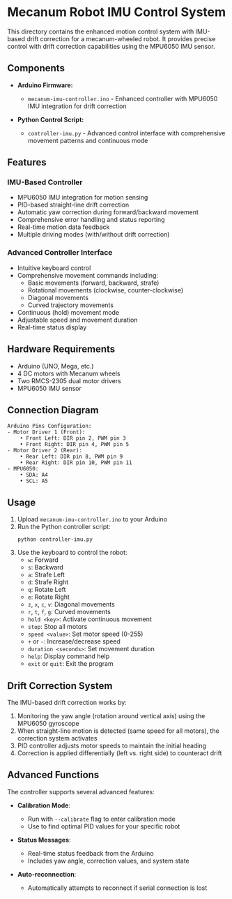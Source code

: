 # Mecanum Robot IMU Control System

This directory contains the enhanced motion control system with IMU-based drift correction for a mecanum-wheeled robot. It provides precise control with drift correction capabilities using the MPU6050 IMU sensor.

## Components

- **Arduino Firmware:**
  - `mecanum-imu-controller.ino` - Enhanced controller with MPU6050 IMU integration for drift correction

- **Python Control Script:**
  - `controller-imu.py` - Advanced control interface with comprehensive movement patterns and continuous mode

## Features

### IMU-Based Controller
- MPU6050 IMU integration for motion sensing
- PID-based straight-line drift correction
- Automatic yaw correction during forward/backward movement
- Comprehensive error handling and status reporting
- Real-time motion data feedback
- Multiple driving modes (with/without drift correction)

### Advanced Controller Interface
- Intuitive keyboard control
- Comprehensive movement commands including:
  - Basic movements (forward, backward, strafe)
  - Rotational movements (clockwise, counter-clockwise)
  - Diagonal movements
  - Curved trajectory movements
- Continuous (hold) movement mode
- Adjustable speed and movement duration
- Real-time status display

## Hardware Requirements

- Arduino (UNO, Mega, etc.)
- 4 DC motors with Mecanum wheels
- Two RMCS-2305 dual motor drivers
- MPU6050 IMU sensor

## Connection Diagram

```
Arduino Pins Configuration:
- Motor Driver 1 (Front):
    • Front Left: DIR pin 2, PWM pin 3
    • Front Right: DIR pin 4, PWM pin 5
- Motor Driver 2 (Rear):
    • Rear Left: DIR pin 8, PWM pin 9
    • Rear Right: DIR pin 10, PWM pin 11
- MPU6050:
    • SDA: A4
    • SCL: A5
```

## Usage

1. Upload `mecanum-imu-controller.ino` to your Arduino
2. Run the Python controller script:
   ```
   python controller-imu.py
   ```
3. Use the keyboard to control the robot:
   - `w`: Forward
   - `s`: Backward
   - `a`: Strafe Left
   - `d`: Strafe Right
   - `q`: Rotate Left
   - `e`: Rotate Right
   - `z`, `x`, `c`, `v`: Diagonal movements
   - `r`, `t`, `f`, `g`: Curved movements
   - `hold <key>`: Activate continuous movement
   - `stop`: Stop all motors
   - `speed <value>`: Set motor speed (0-255)
   - `+` or `-`: Increase/decrease speed
   - `duration <seconds>`: Set movement duration
   - `help`: Display command help
   - `exit` or `quit`: Exit the program

## Drift Correction System

The IMU-based drift correction works by:

1. Monitoring the yaw angle (rotation around vertical axis) using the MPU6050 gyroscope
2. When straight-line motion is detected (same speed for all motors), the correction system activates
3. PID controller adjusts motor speeds to maintain the initial heading
4. Correction is applied differentially (left vs. right side) to counteract drift

## Advanced Functions

The controller supports several advanced features:

- **Calibration Mode**: 
  - Run with `--calibrate` flag to enter calibration mode
  - Use to find optimal PID values for your specific robot

- **Status Messages**:
  - Real-time status feedback from the Arduino
  - Includes yaw angle, correction values, and system state

- **Auto-reconnection**:
  - Automatically attempts to reconnect if serial connection is lost 